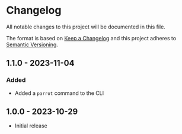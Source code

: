 # Changelog
All notable changes to this project will be documented in this file.

The format is based on [Keep a Changelog](http://keepachangelog.com/en/1.0.0/)
and this project adheres to [Semantic Versioning](http://semver.org/spec/v2.0.0.html).

## 1.1.0 - 2023-11-04

### Added

- Added a `parrot` command to the CLI

## 1.0.0 - 2023-10-29

- Initial release